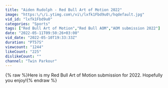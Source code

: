 ```yaml
---
title: "Aiden Rudolph - Red Bull Art of Motion 2022"
image: "https:\/\/i.ytimg.com\/vi\/lxfk1Fbd9u0\/hqdefault.jpg"
vid_id: "lxfk1Fbd9u0"
categories: "Sports"
tags: ["Red Bull Art of Motion","Red Bull AOM","AOM submission 2022"]
date: "2022-05-11T09:50:26+03:00"
vid_date: "2022-05-10T19:33:33Z"
duration: "PT57S"
viewcount: "1244"
likeCount: "225"
dislikeCount: ""
channel: "Twin Parkour"
---
```

{% raw %}Here is my Red Bull Art of Motion submission for 2022. Hopefully you enjoy!{% endraw %}
